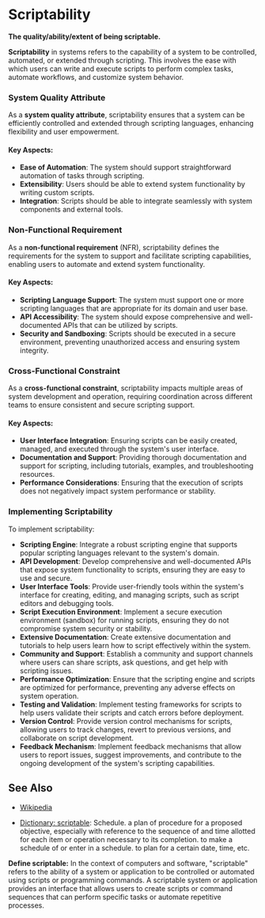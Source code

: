 # Scriptability

**The quality/ability/extent of being scriptable.**

<span data-chatgpt-prompt="scriptability + template">

**Scriptability** in systems refers to the capability of a system to be controlled, automated, or extended through scripting. This involves the ease with which users can write and execute scripts to perform complex tasks, automate workflows, and customize system behavior.

### System Quality Attribute

As a **system quality attribute**, scriptability ensures that a system can be efficiently controlled and extended through scripting languages, enhancing flexibility and user empowerment.

#### Key Aspects:
- **Ease of Automation**: The system should support straightforward automation of tasks through scripting.
- **Extensibility**: Users should be able to extend system functionality by writing custom scripts.
- **Integration**: Scripts should be able to integrate seamlessly with system components and external tools.

### Non-Functional Requirement

As a **non-functional requirement** (NFR), scriptability defines the requirements for the system to support and facilitate scripting capabilities, enabling users to automate and extend system functionality.

#### Key Aspects:
- **Scripting Language Support**: The system must support one or more scripting languages that are appropriate for its domain and user base.
- **API Accessibility**: The system should expose comprehensive and well-documented APIs that can be utilized by scripts.
- **Security and Sandboxing**: Scripts should be executed in a secure environment, preventing unauthorized access and ensuring system integrity.

### Cross-Functional Constraint

As a **cross-functional constraint**, scriptability impacts multiple areas of system development and operation, requiring coordination across different teams to ensure consistent and secure scripting support.

#### Key Aspects:
- **User Interface Integration**: Ensuring scripts can be easily created, managed, and executed through the system's user interface.
- **Documentation and Support**: Providing thorough documentation and support for scripting, including tutorials, examples, and troubleshooting resources.
- **Performance Considerations**: Ensuring that the execution of scripts does not negatively impact system performance or stability.

### Implementing Scriptability

To implement scriptability:
- **Scripting Engine**: Integrate a robust scripting engine that supports popular scripting languages relevant to the system's domain.
- **API Development**: Develop comprehensive and well-documented APIs that expose system functionality to scripts, ensuring they are easy to use and secure.
- **User Interface Tools**: Provide user-friendly tools within the system's interface for creating, editing, and managing scripts, such as script editors and debugging tools.
- **Script Execution Environment**: Implement a secure execution environment (sandbox) for running scripts, ensuring they do not compromise system security or stability.
- **Extensive Documentation**: Create extensive documentation and tutorials to help users learn how to script effectively within the system.
- **Community and Support**: Establish a community and support channels where users can share scripts, ask questions, and get help with scripting issues.
- **Performance Optimization**: Ensure that the scripting engine and scripts are optimized for performance, preventing any adverse effects on system operation.
- **Testing and Validation**: Implement testing frameworks for scripts to help users validate their scripts and catch errors before deployment.
- **Version Control**: Provide version control mechanisms for scripts, allowing users to track changes, revert to previous versions, and collaborate on script development.
- **Feedback Mechanism**: Implement feedback mechanisms that allow users to report issues, suggest improvements, and contribute to the ongoing development of the system's scripting capabilities.

</span>

## See Also

* [Wikipedia](TODO)

* [Dictionary: scriptable](https://www.dictionary.com/browse/scriptable): Schedule. a plan of procedure for a proposed objective, especially with reference to the sequence of and time allotted for each item or operation necessary to its completion. to make a schedule of or enter in a schedule.
to plan for a certain date, time, etc.

**Define scriptable:** <span data-chatgpt-prompt="define scriptable (computers and software)">In the context of computers and software, "scriptable" refers to the ability of a system or application to be controlled or automated using scripts or programming commands. A scriptable system or application provides an interface that allows users to create scripts or command sequences that can perform specific tasks or automate repetitive processes.</span>
